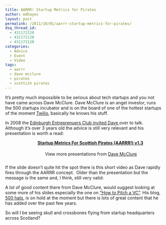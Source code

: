 ```yaml
---
title: AARRR! Startup Metrics for Pirates
author: mdhayes
layout: post
permalink: /2011/10/01/aarrr-startup-metrics-for-pirates/
dsq_thread_id:
  - 431172120
  - 431172120
  - 431172120
categories:
  - Advice
  - Event
  - Video
tags:
  - aarrr
  - dave mcclure
  - pirates
  - scottish pirates
---
```

It&#8217;s pretty much impossible to be serious about tech startups and you not have came across Dave McClure. Dave McClure is an angel investor, runs the 500 startups incubator and is on the board of one of the hottest startups of the moment [Twilio][1], basically he knows his stuff.

In 2008 the [Edinburgh Entreprenuers Club invited Dave ][2]over to talk. Although it&#8217;s over 3 years old the advice is still very relevant and his presentation is worth a read:

<div id="__ss_243890" style="width: 550px; text-align: center;">
  <p style="text-align: center;">
    <strong style="display: block; margin: 12px 0 4px;"><a title="Startup Metrics For Scottish Pirates (AARRR!) v1.3" href="http://www.slideshare.net/dmc500hats/startup-metrics-for-scottish-pirates-aarrr" target="_blank">Startup Metrics For Scottish Pirates (AARRR!) v1.3</a></strong>
  </p>
  
  <div style="padding-top: 5px; padding-right: 0px; padding-bottom: 12px; padding-left: 0px; text-align: center;">
     View more presentations from <a href="http://www.slideshare.net/dmc500hats" target="_blank">Dave McClure</a>
  </div>
</div>

If the slide doesn&#8217;t quite hit the spot there is this short video as Dave rapidly fires through the AARRR concept.  Older than the presentation but the message is the same and, I think, still very valid:

<p style="text-align: center;">
</p>

<p style="text-align: left;">
  A lot of good content there from Dave McClure, would suggest looking at some more of his slides especially the one on <a title="Dave slide pitch to VC" href="http://www.slideshare.net/dmc500hats/how-to-pitch-a-vc-sept-2010">&#8220;How to Pitch a VC&#8221;</a>. His blog, <a title="500 hats blog" href="http://500hats.typepad.com/">500 hats</a>, is on hold at the moment but there is lots of great content that he has added over the past few years.
</p>

<p style="text-align: left;">
  So will I be seeing skull and crossbones flying from startup headquarters across Scotland?
</p>

 [1]: http://twilio.com "twilio homepage"
 [2]: http://timhowgego.com/dave-mcclure-on-social-networking-and-web-20.html "Article on Daves visit"